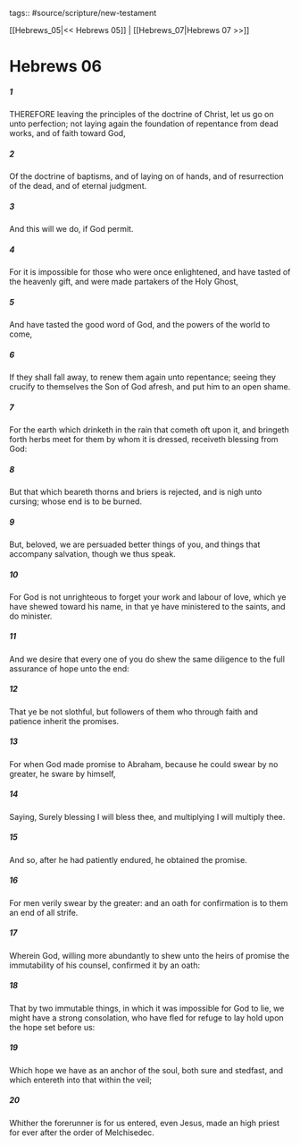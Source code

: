 tags:: #source/scripture/new-testament

[[Hebrews_05|<< Hebrews 05]] | [[Hebrews_07|Hebrews 07 >>]]

# Hebrews 06

##### 1

THEREFORE leaving the principles of the doctrine of Christ, let us go on unto perfection; not laying again the foundation of repentance from dead works, and of faith toward God,

##### 2

Of the doctrine of baptisms, and of laying on of hands, and of resurrection of the dead, and of eternal judgment.

##### 3

And this will we do, if God permit.

##### 4

For it is impossible for those who were once enlightened, and have tasted of the heavenly gift, and were made partakers of the Holy Ghost,

##### 5

And have tasted the good word of God, and the powers of the world to come,

##### 6

If they shall fall away, to renew them again unto repentance; seeing they crucify to themselves the Son of God afresh, and put him to an open shame.

##### 7

For the earth which drinketh in the rain that cometh oft upon it, and bringeth forth herbs meet for them by whom it is dressed, receiveth blessing from God:

##### 8

But that which beareth thorns and briers is rejected, and is nigh unto cursing; whose end is to be burned.

##### 9

But, beloved, we are persuaded better things of you, and things that accompany salvation, though we thus speak.

##### 10

For God is not unrighteous to forget your work and labour of love, which ye have shewed toward his name, in that ye have ministered to the saints, and do minister.

##### 11

And we desire that every one of you do shew the same diligence to the full assurance of hope unto the end:

##### 12

That ye be not slothful, but followers of them who through faith and patience inherit the promises.

##### 13

For when God made promise to Abraham, because he could swear by no greater, he sware by himself,

##### 14

Saying, Surely blessing I will bless thee, and multiplying I will multiply thee.

##### 15

And so, after he had patiently endured, he obtained the promise.

##### 16

For men verily swear by the greater: and an oath for confirmation is to them an end of all strife.

##### 17

Wherein God, willing more abundantly to shew unto the heirs of promise the immutability of his counsel, confirmed it by an oath:

##### 18

That by two immutable things, in which it was impossible for God to lie, we might have a strong consolation, who have fled for refuge to lay hold upon the hope set before us:

##### 19

Which hope we have as an anchor of the soul, both sure and stedfast, and which entereth into that within the veil;

##### 20

Whither the forerunner is for us entered, even Jesus, made an high priest for ever after the order of Melchisedec.
